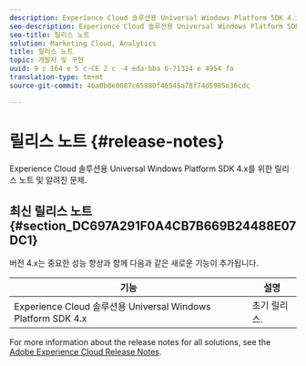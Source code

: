 ```yaml
---
description: Experience Cloud 솔루션용 Universal Windows Platform SDK 4.x를 위한 릴리스 노트 및 알려진 문제.
seo-description: Experience Cloud 솔루션용 Universal Windows Platform SDK 4.x를 위한 릴리스 노트 및 알려진 문제.
seo-title: 릴리스 노트
solution: Marketing Cloud, Analytics
title: 릴리스 노트
topic: 개발자 및 구현
uuid: 9 c 164 e 5 c-CE 2 c -4 eda-bba 6-71324 e 4954 fa
translation-type: tm+mt
source-git-commit: 46a0b8e0087c65880f46545a78f74d5985e36cdc

---
```



# 릴리스 노트 {#release-notes}

Experience Cloud 솔루션용 Universal Windows Platform SDK 4.x를 위한 릴리스 노트 및 알려진 문제.

## 최신 릴리스 노트 {#section_DC697A291F0A4CB7B669B24488E07DC1}

버전 4.x는 중요한 성능 향상과 함께 다음과 같은 새로운 기능이 추가됩니다.

| 기능 | 설명 |
|--- |--- |
| Experience Cloud 솔루션용 Universal Windows Platform SDK 4.x | 초기 릴리스. |


For more information about the release notes for all solutions, see the [Adobe Experience Cloud Release Notes](https://docs.adobe.com/content/help/en/release-notes/experience-cloud/current.html).
